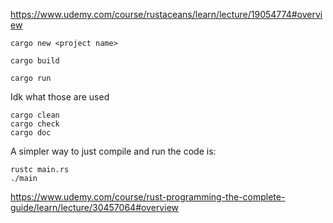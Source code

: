 https://www.udemy.com/course/rustaceans/learn/lecture/19054774#overview

```
cargo new <project name>
```

```
cargo build
```

```
cargo run
```

Idk what those are used
```
cargo clean
cargo check
cargo doc
```

A simpler way to just compile and run the code is:
```
rustc main.rs
./main
```


https://www.udemy.com/course/rust-programming-the-complete-guide/learn/lecture/30457064#overview

